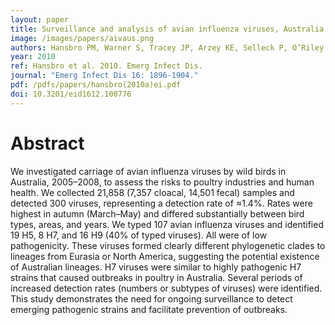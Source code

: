 ```yaml
---
layout: paper
title: Surveillance and analysis of avian influenza viruses, Australia.
image: /images/papers/aivaus.png
authors: Hansbro PM, Warner S, Tracey JP, Arzey KE, Selleck P, O’Riley K, Beckett E, Bunn C, Kirkland PD, Dhanasekaran V, Olsen B & Hurt AC. 
year: 2010
ref: Hansbro et al. 2010. Emerg Infect Dis.
journal: "Emerg Infect Dis 16: 1896-1904."
pdf: /pdfs/papers/hansbro(2010a)ei.pdf
doi: 10.3201/eid1612.100776
---
```


# Abstract

We investigated carriage of avian influenza viruses by wild birds in Australia, 2005–2008, to assess the risks to poultry industries and human health. 
We collected 21,858 (7,357 cloacal, 14,501 fecal) samples and detected 300 viruses, representing a detection rate of ≈1.4%. 
Rates were highest in autumn (March–May) and differed substantially between bird types, areas, and years. 
We typed 107 avian influenza viruses and identified 19 H5, 8 H7, and 16 H9 (40% of typed viruses). 
All were of low pathogenicity. 
These viruses formed clearly different phylogenetic clades to lineages from Eurasia or North America, suggesting the potential existence of Australian lineages. 
H7 viruses were similar to highly pathogenic H7 strains that caused outbreaks in poultry in Australia. 
Several periods of increased detection rates (numbers or subtypes of viruses) were identified. 
This study demonstrates the need for ongoing surveillance to detect emerging pathogenic strains and facilitate prevention of outbreaks.